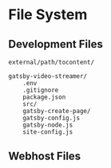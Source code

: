 # File System

## Development Files

```
external/path/tocontent/

gatsby-video-streamer/
    .env
    .gitignore
    package.json
    src/
    gatsby-create-page/
    gatsby-config.js
    gatsby-node.js
    site-config.js
```

## Webhost Files

```

```